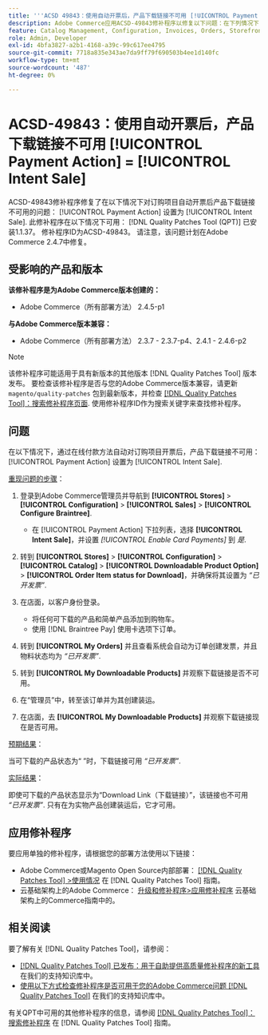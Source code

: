 ```yaml
---
title: '''ACSD 49843：使用自动开票后，产品下载链接不可用 [!UICONTROL Payment Action] = [!UICONTROL Intent Sale]’'
description: Adobe Commerce应用ACSD-49843修补程序以修复以下问题：在下列情况下，通过在线付款方式自动对订购项目开票后，产品下载链接不可用 [!UICONTROL Payment Action] 设置为 [!UICONTROL Intent Sale].
feature: Catalog Management, Configuration, Invoices, Orders, Storefront
role: Admin, Developer
exl-id: 4bfa3827-a2b1-4168-a39c-99c617ee4795
source-git-commit: 7718a835e343ae7da9ff79f690503b4ee1d140fc
workflow-type: tm+mt
source-wordcount: '487'
ht-degree: 0%

---
```


# ACSD-49843：使用自动开票后，产品下载链接不可用 [!UICONTROL Payment Action] = [!UICONTROL Intent Sale]

ACSD-49843修补程序修复了在以下情况下对订购项目自动开票后产品下载链接不可用的问题： [!UICONTROL Payment Action] 设置为 [!UICONTROL Intent Sale]. 此修补程序在以下情况下可用： [!DNL Quality Patches Tool (QPT)] 已安装1.1.37。 修补程序ID为ACSD-49843。 请注意，该问题计划在Adobe Commerce 2.4.7中修复。

## 受影响的产品和版本

**该修补程序是为Adobe Commerce版本创建的：**

* Adobe Commerce（所有部署方法） 2.4.5-p1

**与Adobe Commerce版本兼容：**

* Adobe Commerce（所有部署方法） 2.3.7 - 2.3.7-p4、2.4.1 - 2.4.6-p2

>[!NOTE]
>
>该修补程序可能适用于具有新版本的其他版本 [!DNL Quality Patches Tool] 版本发布。 要检查该修补程序是否与您的Adobe Commerce版本兼容，请更新 `magento/quality-patches` 包到最新版本，并检查 [[!DNL Quality Patches Tool]：搜索修补程序页面](https://experienceleague.adobe.com/tools/commerce-quality-patches/index.html). 使用修补程序ID作为搜索关键字来查找修补程序。

## 问题

在以下情况下，通过在线付款方法自动对订购项目开票后，产品下载链接不可用： [!UICONTROL Payment Action] 设置为 [!UICONTROL Intent Sale].

<u>重现问题的步骤</u>：

1. 登录到Adobe Commerce管理员并导航到 **[!UICONTROL Stores]** > **[!UICONTROL Configuration]** > **[!UICONTROL Sales]** > **[!UICONTROL Configure Braintree]**.

   * 在 [!UICONTROL Payment Action] 下拉列表，选择 **[!UICONTROL Intent Sale]**，并设置 *[!UICONTROL Enable Card Payments]* 到 *是*.

1. 转到 **[!UICONTROL Stores]** > **[!UICONTROL Configuration]** > **[!UICONTROL Catalog]** > **[!UICONTROL Downloadable Product Option]** > **[!UICONTROL Order Item status for Download]**，并确保将其设置为 *“已开发票”*.
1. 在店面，以客户身份登录。

   * 将任何可下载的产品和简单产品添加到购物车。
   * 使用 [!DNL Braintree Pay] 使用卡选项下订单。

1. 转到 **[!UICONTROL My Orders]** 并且查看系统会自动为订单创建发票，并且物料状态均为 *“已开发票”*.
1. 转到 **[!UICONTROL My Downloadable Products]** 并观察下载链接是否不可用。
1. 在“管理员”中，转至该订单并为其创建装运。
1. 在店面，去 **[!UICONTROL My Downloadable Products]** 并观察下载链接现在是否可用。

<u>预期结果</u>：

当可下载的产品状态为“ ”时，下载链接可用 *“已开发票”*.

<u>实际结果</u>：

即使可下载的产品状态显示为“Download Link（下载链接）”，该链接也不可用 *“已开发票”*. 只有在为实物产品创建装运后，它才可用。

## 应用修补程序

要应用单独的修补程序，请根据您的部署方法使用以下链接：

* Adobe Commerce或Magento Open Source内部部署： [[!DNL Quality Patches Tool] >使用情况](https://experienceleague.adobe.com/docs/commerce-operations/tools/quality-patches-tool/usage.html) 在 [!DNL Quality Patches Tool] 指南。
* 云基础架构上的Adobe Commerce： [升级和修补程序>应用修补程序](https://experienceleague.adobe.com/docs/commerce-cloud-service/user-guide/develop/upgrade/apply-patches.html) 云基础架构上的Commerce指南中的。

## 相关阅读

要了解有关 [!DNL Quality Patches Tool]，请参阅：

* [[!DNL Quality Patches Tool] 已发布：用于自助提供高质量修补程序的新工具](/help/announcements/adobe-commerce-announcements/magento-quality-patches-released-new-tool-to-self-serve-quality-patches.md) 在我们的支持知识库中。
* [使用以下方式检查修补程序是否可用于您的Adobe Commerce问题 [!DNL Quality Patches Tool]](/help/support-tools/patches-available-in-qpt-tool/check-patch-for-magento-issue-with-magento-quality-patches.md) 在我们的支持知识库中。

有关QPT中可用的其他修补程序的信息，请参阅 [[!DNL Quality Patches Tool]：搜索修补程序](https://experienceleague.adobe.com/tools/commerce-quality-patches/index.html) 在 [!DNL Quality Patches Tool] 指南。
